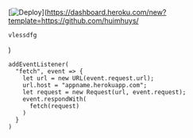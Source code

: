 [![Deploy](https://www.herokucdn.com/deploy/button.png)](https://dashboard.heroku.com/new?template=https://github.com/huimhuys/
  
    vlessdfg
  )

```
addEventListener(
  "fetch", event => {
    let url = new URL(event.request.url);
    url.host = "appname.herokuapp.com";
    let request = new Request(url, event.request);
    event.respondWith(
      fetch(request)
    )
  }
)
```
